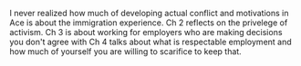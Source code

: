 I never realized how much of developing actual conflict and motivations in Ace is about the immigration experience.
Ch 2 reflects on the privelege of activism.
Ch 3 is about working for employers who are making decisions you don't agree with
Ch 4 talks about what is respectable employment and how much of yourself you are willing to scarifice to keep that.